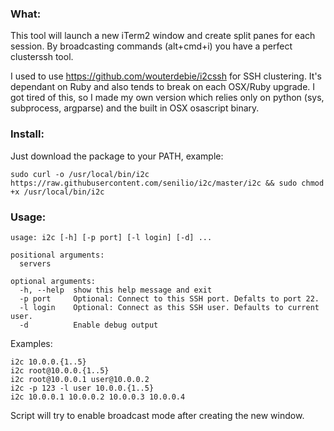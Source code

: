### What:
This tool will launch a new iTerm2 window and create split panes for each session. By broadcasting commands (alt+cmd+i) you have a perfect clusterssh tool.

I used to use https://github.com/wouterdebie/i2cssh for SSH clustering. It's dependant on Ruby and also tends to break on each OSX/Ruby upgrade. I got tired of this, so I made my own version which relies only on python (sys, subprocess, argparse) and the built in OSX osascript binary.

### Install:
Just download the package to your PATH, example:

```
sudo curl -o /usr/local/bin/i2c https://raw.githubusercontent.com/senilio/i2c/master/i2c && sudo chmod +x /usr/local/bin/i2c
```

### Usage:
```
usage: i2c [-h] [-p port] [-l login] [-d] ...

positional arguments:
  servers

optional arguments:
  -h, --help  show this help message and exit
  -p port     Optional: Connect to this SSH port. Defalts to port 22.
  -l login    Optional: Connect as this SSH user. Defaults to current user.
  -d          Enable debug output
```

Examples:
```
i2c 10.0.0.{1..5}
i2c root@10.0.0.{1..5}
i2c root@10.0.0.1 user@10.0.0.2
i2c -p 123 -l user 10.0.0.{1..5}
i2c 10.0.0.1 10.0.0.2 10.0.0.3 10.0.0.4
```

Script will try to enable broadcast mode after creating the new window.
